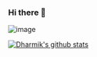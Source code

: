 ### Hi there 👋



![image](https://visitor-badge.glitch.me/badge?page_id=harkhanid.harkhani.d-badge.issue.1)

[![Dharmik's github stats](https://github-readme-stats.vercel.app/api?username=harkhanid)](https://github.com/anuraghazra/github-readme-stats)
<!--
**harkhanid/harkhanid** is a ✨ _special_ ✨ repository because its `README.md` (this file) appears on your GitHub profile.

Here are some ideas to get you started:

- 🔭 I’m currently working on ...
- 🌱 I’m currently learning ...
- 👯 I’m looking to collaborate on ...
- 🤔 I’m looking for help with ...
- 💬 Ask me about ...
- 📫 How to reach me: ...
- 😄 Pronouns: ...
- ⚡ Fun fact: ...
-->
